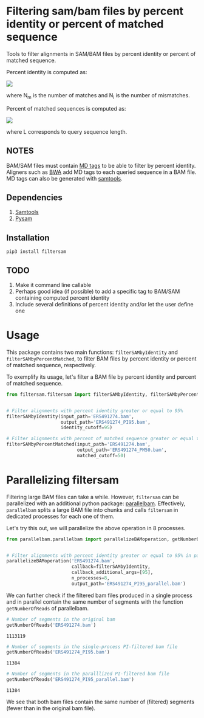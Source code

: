 # Filtering sam/bam files by percent identity or percent of matched sequence

Tools to filter alignments in SAM/BAM files by percent identity or percent of matched sequence. 

Percent identity is computed as:

<img src="https://render.githubusercontent.com/render/math?math=PI = 100 \frac{N_m}{N_m + N_i}">

where N<sub>m</sub> is the number of matches and N<sub>i</sub> is the number of mismatches.

Percent of matched sequences is computed as:

<img src="https://render.githubusercontent.com/render/math?math=PM = 100 \frac{N_m}{L}">

where L corresponds to query sequence length.

## NOTES

BAM/SAM files must contain [MD tags](https://github.com/vsbuffalo/devnotes/wiki/The-MD-Tag-in-BAM-Files) to be able to filter by percent identity. Aligners such as [BWA](https://www.ncbi.nlm.nih.gov/pmc/articles/PMC2705234/) add MD tags to each queried sequence in a BAM file. MD tags can also be generated with [samtools](http://www.htslib.org/doc/samtools-calmd.html).

## Dependencies

1. [Samtools](http://www.htslib.org/)
2. [Pysam](https://pysam.readthedocs.io/en/latest/api.html)

## Installation

```pip3 install filtersam```

## TODO

1. Make it command line callable
2. Perhaps good idea (if possible) to add a specific tag to BAM/SAM containing computed percent identity
3. Include several definitions of percent identity and/or let the user define one

# Usage

This package contains two main functions: ```filterSAMbyIdentity``` and ```filterSAMbyPercentMatched```, to filter BAM files by percent identity or percent of matched sequence, respectively. 

To exemplify its usage, let's filter a BAM file by percent identity and percent of matched sequence.


```python
from filtersam.filtersam import filterSAMbyIdentity, filterSAMbyPercentMatched


# Filter alignments with percent identity greater or equal to 95%
filterSAMbyIdentity(input_path='ERS491274.bam',
                    output_path='ERS491274_PI95.bam',
                    identity_cutoff=95)

# Filter alignments with percent of matched sequence greater or equal to 50%
filterSAMbyPercentMatched(input_path='ERS491274.bam',
                          output_path='ERS491274_PM50.bam',
                          matched_cutoff=50)
```

# Parallelizing filtersam

Filtering large BAM files can take a while. However, ```filtersam``` can be parallelized with an additional python package: [parallelbam](https://pypi.org/project/parallelbam/). Effectively, ```parallelbam``` splits a large BAM file into chunks and calls ```filtersam``` in dedicated processes for each one of them.

Let's try this out, we will parallelize the above operation in 8 processes.


```python
from parallelbam.parallelbam import parallelizeBAMoperation, getNumberOfReads


# Filter alignments with percent identity greater or equal to 95% in parallel
parallelizeBAMoperation('ERS491274.bam',
                        callback=filterSAMbyIdentity,
                        callback_additional_args=[95],
                        n_processes=8,
                        output_path='ERS491274_PI95_parallel.bam')
```

We can further check if the filtered bam files produced in a single process and in parallel contain the same number of segments with the function ```getNumberOfReads``` of parallelbam.


```python
# Number of segments in the original bam
getNumberOfReads('ERS491274.bam')
```




    1113119




```python
# Number of segments in the single-process PI-filtered bam file
getNumberOfReads('ERS491274_PI95.bam')
```




    11384




```python
# Number of segments in the paralllized PI-filtered bam file
getNumberOfReads('ERS491274_PI95_parallel.bam')
```




    11384



We see that both bam files contain the same number of (filtered) segments (fewer than in the original bam file).
